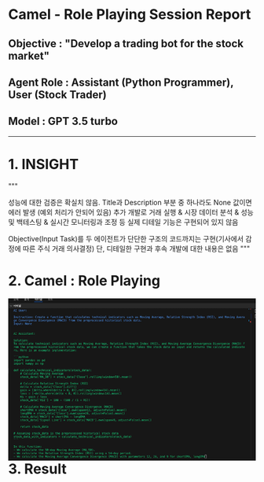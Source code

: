 # Camel - Role Playing Session Report
## Objective : "Develop a trading bot for the stock market"
## Agent Role : Assistant (Python Programmer), User (Stock Trader)
## Model : GPT 3.5 turbo

---

# 1. INSIGHT

"""

 성능에 대한 검증은 확실치 않음. Title과 Description 부분 중 하나라도 None 값이면 에러 발생 (예외 처리가 안되어 있음)
 추가 개발로 거래 실행 & 시장 데이터 분석 & 성능 및 백테스팅 & 실시간 모니터링과 조정 등 실제 디테일 기능은 구현되어 있지 않음

 Objective(Input Task)를 두 에이전트가 단단한 구조의 코드까지는 구현(기사에서 감정에 따른 주식 거래 의사결정)
 단, 디테일한 구현과 후속 개발에 대한 내용은 없음
"""

# 2. Camel : Role Playing

<img align="left" src="./img/camel_role_insight00.png">

---

# 3. Result
